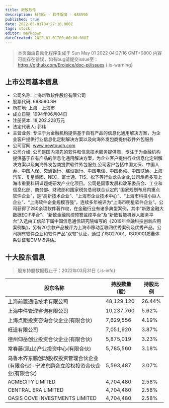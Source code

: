 ```yaml
---
title: 新致软件
description: 科创板 - 软件服务 - 688590
published: true
date: 2022-05-01T04:27:16.000Z
tags: stock
editor: markdown
dateCreated: 2022-01-01T00:00:00.000Z
---
```


> 本页面由自动化程序生成于 Sun May 01 2022 04:27:16 GMT+0800
> 内容可能存在错误，如有bug请提交issue至：https://github.com/Eroleice/doc-pi/issues
{.is-warning}

## 上市公司基本信息
- 公司名称: 上海新致软件股份有限公司
- 股票代码: 688590.SH
- 所在地: 上海 - 上海市
- 成立日期: 1994年06月04日
- 注册资本: 18,202.228万元
- 法定代表人: 郭玮
- 主营业务: 专注于为金融机构提供基于自有产品的信息化通用解决方案，为企业客户提供行业信息化定制解决方案以及向海外发包商提供软件外包服务
- 公司官网: www.newtouch.com
- 公司介绍: 公司是国内领先的软件和信息技术服务提供商，专注于为金融机构提供基于自有产品的信息化通用解决方案，为企业客户提供行业信息化定制解决方案以及向海外发包商提供软件外包服务,公司客户包括中国太保、中国人寿、中国人保、交通银行、建设银行、中国电信、中国移动、中国联通、上海汽车、复星集团、NEC、富士通、TIS、松下等行业龙头企业,公司承担多项上海市重要科研课题或研发产业化项目。公司是国家发展和改革委员会、工业和信息化部、商务部、财政部和国家税务总局联合认定的“国家规划布局内重点软件企业”，是“高新技术企业”、“上海市企业技术中心”、“上海市科技小巨人企业”、“上海软件企业规模百强”，连续多年被评为“上海市明星软件企业”。公司获得了280余项软件著作权，在金融行业有诸多典型案例，其中“新致金融大数据ECIF平台”、“新致金融风控预警监控平台”及“新致智能机器人服务平台”入选由工信部下属中国信息通信研究院编写的《2019年金融科技创新应用案例集》，另有20余款产品被评为上海市移动互联网优秀案例及优秀产品。公司拥有软件企业和软件产品“双软”认证，通过了ISO27001、ISO9001质量体系认证和CMMI5评估。


## 十大股东信息
> 股东持股数据截止于：2022年03月31日
{.is-info}

| 股东名称 | 持股数量（股） | 持股比例 |
| --- | --- | --- |
| 上海前置通信技术有限公司 | 48,129,120 | 26.44% |
| 上海中件管理咨询有限公司 | 10,237,760 | 5.62% |
| 上海点距投资咨询合伙企业(有限合伙) | 7,629,556 | 4.19% |
| 旺道有限公司 | 7,051,920 | 3.87% |
| 德州仰岳创业投资合伙企业(有限合伙) | 5,875,019 | 3.23% |
| 常春藤(昆山)产业投资中心(有限合伙) | 5,785,560 | 3.18% |
| 乌鲁木齐东鹏创动股权投资管理合伙企业(有限合伙)-宁波东鹏合立股权投资合伙企业(有限合伙) | 5,593,487 | 3.07% |
| ACMECITY LIMITED | 4,704,480 | 2.58% |
| CENTRAL ERA LIMITED | 4,704,480 | 2.58% |
| OASIS COVE INVESTMENTS LIMITED | 4,704,480 | 2.58% |




